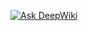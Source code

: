 [![Ask DeepWiki](https://deepwiki.com/badge.svg)](https://deepwiki.com/HectorDanielAyarachiFuentes/Calculadora-Facundo-V2)
